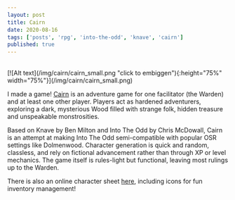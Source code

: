 ```yaml
---
layout: post
title: Cairn
date: 2020-08-16
tags: ['posts', 'rpg', 'into-the-odd', 'knave', 'cairn']
published: true
---
```


<br>
[![Alt text](/img/cairn/cairn_small.png "click to embiggen"){:height="75%" width="75%"}](/img/cairn/cairn_small.png)

I made a game! [Cairn](https://yochaigal.itch.io/cairn) is an adventure game for one facilitator (the Warden) and at least one other player. Players act as hardened adventurers, exploring a dark, mysterious Wood filled with strange folk, hidden treasure and unspeakable monstrosities.

Based on Knave by Ben Milton and Into The Odd by Chris McDowall, Cairn is an attempt at making Into The Odd semi-compatible with popular OSR settings like Dolmenwood. Character generation is quick and random, classless, and rely on fictional advancement rather than through XP or level mechanics. The game itself is rules-light but functional, leaving most rulings up to the Warden.

There is also an online character sheet [here](https://docs.google.com/presentation/d/1yAdxBL_tYiXWjp1CSZwrmTG5OPh3hfDg20qXO2hTx20/edit?usp=sharing), including icons for fun inventory management!
